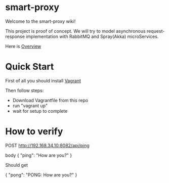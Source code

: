 # smart-proxy
Welcome to the smart-proxy wiki!

This project is proof of concept. We will try to model asynchronous request-response implementation with RabbitMQ and Spray(Akka) microServices.

Here is [Overview](https://github.com/irybakov/smart-proxy/wiki/Overview)

# Quick Start

First of all you should install [Vagrant](https://www.vagrantup.com/)

Then follow steps:
   - Download  Vagrantfile from this repo
   - run "vagrant up"
   - wait for setup to complete
  
# How to verify
   
   POST http://192.168.34.10:8082/api/ping

   body
   {
    "ping": "How are you?"
   }

Should get
   
   {
    "pong": "PONG: How are you?"
   }
